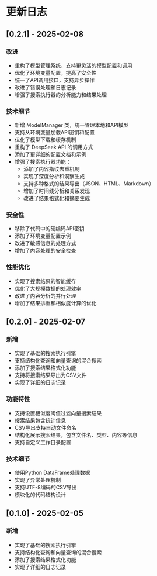 # 更新日志

## [0.2.1] - 2025-02-08

### 改进
- 重构了模型管理系统，支持更灵活的模型配置和调用
- 优化了环境变量配置，提高了安全性
- 统一了API调用接口，支持异步操作
- 改进了错误处理和日志记录
- 增强了搜索执行器的分析能力和结果处理

### 技术细节
- 新增 ModelManager 类，统一管理本地和API模型
- 支持从环境变量加载API密钥和配置
- 优化了模型下载和缓存机制
- 重构了 DeepSeek API 的调用方式
- 添加了更详细的配置文档和示例
- 增强了搜索执行器功能：
  * 添加了内容指纹去重机制
  * 实现了深度分析和洞察生成
  * 支持多种格式的结果导出（JSON、HTML、Markdown）
  * 增加了时间线分析和关系发现
  * 改进了结果格式化和摘要生成

### 安全性
- 移除了代码中的硬编码API密钥
- 添加了环境变量配置示例
- 改进了敏感信息的处理方式
- 增加了内容处理的安全检查

### 性能优化
- 实现了搜索结果的智能缓存
- 优化了大规模数据的处理效率
- 改进了内容分析的并行处理
- 增加了结果排重和相似度计算的优化

## [0.2.0] - 2025-02-07

### 新增
- 实现了基础的搜索执行引擎
- 支持结构化查询和向量查询的混合搜索
- 添加了搜索结果格式化功能
- 支持将搜索结果导出为CSV文件
- 实现了详细的日志记录

### 功能特性
- 支持设置相似度阈值过滤向量搜索结果
- 搜索结果包含统计信息
- CSV导出支持自动文件命名
- 结构化展示搜索结果，包含文件名、类型、内容等信息
- 支持自定义工作目录配置

### 技术细节
- 使用Python DataFrame处理数据
- 实现了异常处理机制
- 支持UTF-8编码的CSV导出
- 模块化的代码结构设计


## [0.1.0] - 2025-02-05

### 新增
- 实现了基础的搜索执行引擎
- 支持结构化查询和向量查询的混合搜索
- 添加了搜索结果格式化功能
- 实现了详细的日志记录


